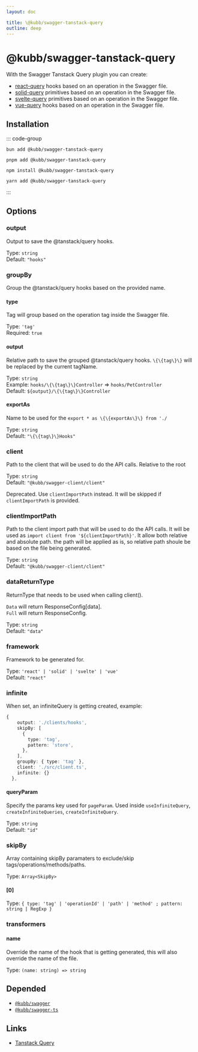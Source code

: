 ```yaml
---
layout: doc

title: \@kubb/swagger-tanstack-query
outline: deep
---
```



# @kubb/swagger-tanstack-query

With the Swagger Tanstack Query plugin you can create:
- [react-query](https://tanstack.com/query/latest/docs/react) hooks based on an operation in the Swagger file.
- [solid-query](https://tanstack.com/query/latest/docs/solid) primitives based on an operation in the Swagger file.
- [svelte-query](https://tanstack.com/query/latest/docs/svelte) primitives based on an operation in the Swagger file.
- [vue-query](https://tanstack.com/query/latest/docs/vue) hooks based on an operation in the Swagger file.

## Installation

::: code-group

```shell [bun <img src="/feature/bun.svg"/>]
bun add @kubb/swagger-tanstack-query
```

```shell [pnpm <img src="/feature/pnpm.svg"/>]
pnpm add @kubb/swagger-tanstack-query
```

```shell [npm <img src="/feature/npm.svg"/>]
npm install @kubb/swagger-tanstack-query
```

```shell [yarn <img src="/feature/yarn.svg"/>]
yarn add @kubb/swagger-tanstack-query
```

:::

## Options


### output
Output to save the @tanstack/query hooks.

Type: `string` <br/>
Default: `"hooks"`

### groupBy
Group the @tanstack/query hooks based on the provided name.

#### type
Tag will group based on the operation tag inside the Swagger file.

Type: `'tag'` <br/>
Required: `true`

#### output
Relative path to save the grouped @tanstack/query hooks.
`\{\{tag\}\}` will be replaced by the current tagName.

Type: `string` <br/>
Example: `hooks/\{\{tag\}\}Controller` => `hooks/PetController` <br/>
Default: `${output}/\{\{tag\}\}Controller`

#### exportAs
Name to be used for the `export * as \{\{exportAs\}\} from './`

Type: `string` <br/>
Default: `"\{\{tag\}\}Hooks"`

### client <Badge type="danger" text="deprecated" />
Path to the client that will be used to do the API calls.
Relative to the root

Type: `string` <br/>
Default: `"@kubb/swagger-client/client"`

Deprecated. Use `clientImportPath` instead. It will be skipped if `clientImportPath` is provided.

### clientImportPath
Path to the client import path that will be used to do the API calls.
It will be used as `import client from '${clientImportPath}'`.
It allow both relative and absolute path. the path will be applied as is,
so relative path shoule be based on the file being generated.

Type: `string` <br/>
Default: `"@kubb/swagger-client/client"`

### dataReturnType <Badge type="warning" text="experimental" />
ReturnType that needs to be used when calling client().

`Data` will return ResponseConfig[data]. <br/>
`Full` will return ResponseConfig.

Type: `string` <br/>
Default: `"data"`

### framework
Framework to be generated for.

Type: `'react' | 'solid' | 'svelte' | 'vue'` <br/>
Default: `"react"`

### infinite
When set, an infiniteQuery is getting created, example:
```typescript
{
    output: './clients/hooks',
    skipBy: [
      {
        type: 'tag',
        pattern: 'store',
      },
    ],
    groupBy: { type: 'tag' },
    client: './src/client.ts',
    infinite: {}
  },
```

#### queryParam
Specify the params key used for `pageParam`.
Used inside `useInfiniteQuery`, `createInfiniteQueries`, `createInfiniteQuery`.

Type: `string` <br/>
Default: `"id"`


### skipBy
Array containing skipBy paramaters to exclude/skip tags/operations/methods/paths.

Type: `Array<SkipBy>` <br/>

#### [0]
Type: `{ type: 'tag' | 'operationId' | 'path' | 'method' ; pattern: string | RegExp }` <br/>

### transformers

#### name
Override the name of the hook that is getting generated, this will also override the name of the file.

Type: `(name: string) => string` <br/>


## Depended

- [`@kubb/swagger`](/plugins/swagger)
- [`@kubb/swagger-ts`](/plugins/swagger-ts)

## Links

- [Tanstack Query](https://tanstack.com/query)